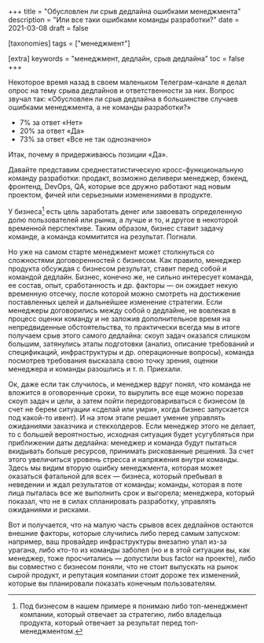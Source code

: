 +++
title = "Обусловлен ли срыв дедлайна ошибками менеджмента"
description = "Или все таки ошибками команды разработки?"
date = 2021-03-08
draft = false

[taxonomies]
tags = ["менеджмент"]

[extra]
keywords = "менеджмент, дедлайн, срыв дедлайна"
toc = false
+++

Некоторое время назад в своем маленьком Телеграм-канале я делал опрос на тему срыва дедлайнов и
ответственности за них. Вопрос звучал так: «Обусловлен ли срыв дедлайна в большинстве случаев
ошибками менеджмента, а не команды разработки?»

- 7% за ответ «Нет»
- 20% за ответ «Да»
- 73% за ответ «Все не так однозначно»

Итак, почему я придерживаюсь позиции «Да».

Давайте представим среднестатистическую кросс-функциональную команду разработки: продакт, возможно
деливери менеджер, бэкенд, фронтенд, DevOps, QA, которые все дружно работают над новым проектом,
фичей или серьезными изменениями в продукте.

У бизнеса[^1] есть цель заработать денег или завоевать определенную долю пользователей или рынка,
а лучше и то, и другое в некоторой временной перспективе. Таким образом, бизнес ставит задачу
команде, а команда коммитится на результат. Погнали.

Но уже на самом старте менеджмент может столкнуться со сложностями договоренностей с бизнесом.
Как правило, менеджер продукта обсуждая с бизнесом результат, ставит перед собой и командой дедлайн.
Бизнес, конечно же, не сильно интересует команда, ее состав, опыт, сработанность и др. факторы —
он ожидает некую временную отсечку, после которой можно смотреть на достижение поставленных целей
и дальнейшее изменение стратегии. Если менеджеры договорились между собой о дедлайне, не вовлекая
в процесс оценки команду и не заложив дополнительное время на непредвиденные обстоятельства, то
практически всегда мы в итоге получаем срыв этого самого дедлайна: скоуп задач оказался слишком большим,
затянулись этапы подготовки (анализ, описание требований и спецификаций, инфраструктуры и др. операционные вопросы),
команда посмотрев требования высказала свою точку зрения, оценки менеджера и команды разошлись и т. п.
Приехали.

Ок, даже если так случилось, и менеджер вдруг понял, что команда не вложится в оговоренные сроки,
то вырулить все еще можно порезав скоуп задач и цели, а затем пойти передоговариваться с бизнесом
(в счет не берем ситуации «сделай или умри», когда бизнес запускается под какой-то ивент).
И на этом этапе решает умение управлять ожиданиями заказчика и стекхолдеров. Если менеджер этого
не делает, то с большей вероятностью, исходная ситуация будет усугубляться при приближении даты
дедлайна: менеджер и команда будут пытаться вкидывать больше ресурсов, принимать рискованные решения.
За счет этого увеличиться уровень стресса и напряжения внутри команды. Здесь мы видим вторую ошибку
менеджмента, которая может оказаться фатальной для всех — бизнеса, который пребывал в неведении и
ждал результатов от команды; команды, которая в поте лица пыталась все же выполнить срок и выгорела;
менеджера, который показал, что не в силах спланировать разработку, управлять ожиданиями и рисками.

Вот и получается, что на малую часть срывов всех дедлайнов остаются внешние факторы, которые
случились либо перед самым запуском: например, ваш провайдер инфраструктуры внезапно упал из-за
урагана, либо кто-то из команды заболел (но и в этой ситуации вы, как менеджер, тоже просчитались
— допустили bus factor на проекте), либо вы совместно с бизнесом поняли, что не стоит выпускать на
рынок сырой продукт, и репутация компании стоит дороже тех изменений, которые вы планировали
показать конечным пользователям.

[^1]: Под бизнесом в нашем примере я понимаю либо топ-менеджмент компании, который отвечает за
стратегию, либо владельца продукта, который отвечает за результат перед топ-менеджментом.
